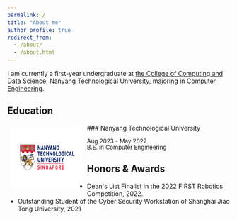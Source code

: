 ```yaml
---
permalink: /
title: "About me"
author_profile: true
redirect_from: 
  - /about/
  - /about.html
---
```


I am currently a first-year undergraduate at [the College of Computing and Data Science](https://www.ntu.edu.sg/computing), [Nanyang Technological University](https://www.ntu.edu.sg/), majoring in [Computer Engineering](https://www.ntu.edu.sg/education/undergraduate-programme/bachelor-of-engineering-in-computer-engineering).

Education
------

<img style="float: left; margin:5px 10px" src="/images/education/NTU.png" width="160" height="140">
### Nanyang Technological University
<p style="line-height:1.0">
<font size="2">
Aug 2023 - May 2027<br />
B.E. in Computer Engineering<br />
</font>
</p>

Honors & Awards
------
- Dean's List Finalist in the 2022 FIRST Robotics Competition, 2022.
- Outstanding Student of the Cyber Security Workstation of Shanghai Jiao Tong University, 2021
